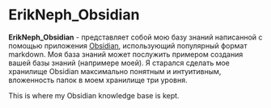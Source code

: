 # **ErikNeph_Obsidian**

**ErikNeph_Obsidian** - представляет собой мою базу знаний написанной с помощью приложения [Obsidian](https://obsidian.md/), использующий популярный формат markdown. Моя база знаний может послужить примером создания вашей базы знаний (напримере моей). Я старался сделать мое хранилище Obsidian максимально понятным и интуитивным, вложенность папок в моем хранилище три уровня.


This is where my Obsidian knowledge base is kept.
